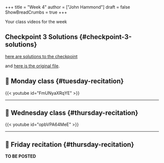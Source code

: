+++
title = "Week 4"
author = ["John Hammond"]
draft = false
ShowBreadCrumbs = true
+++

Your class videos for the week
<!--more-->


## Checkpoint 3 Solutions {#checkpoint-3-solutions}

[here are solutions to the checkpoint](https://nextcloud.math.wichita.edu/index.php/s/pDpsTXjMN3GXCrx)

and [here is the original file](https://nextcloud.math.wichita.edu/index.php/s/yWAB6dEq4GHemyP).


## 🎥 Monday class {#tuesday-recitation}

{{< youtube id="FmUNyaXRqYE" >}}

---


## 🎥 Wednesday class {#thursday-recitation}

{{< youtube id="opbVPA64MeE" >}}

---


## 🎥 Friday recitation {#thursday-recitation}

**TO BE POSTED**
